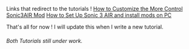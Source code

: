 Links that redirect to the tutorials !
[How to Customize the More Control Sonic3AIR Mod](https://shreyanshnarwe1.github.io/tutorials/custom_morecontrol)
[How to Set Up Sonic 3 AIR and install mods on PC](https://shreyanshnarwe11.github.io/tutorials/setup_s3air_pc)

That's all for now ! I will update this when I write a new tutorial.

###### Both Tutorials still under work.